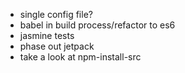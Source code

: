- single config file?
- babel in build process/refactor to es6
- jasmine tests
- phase out jetpack
- take a look at npm-install-src
